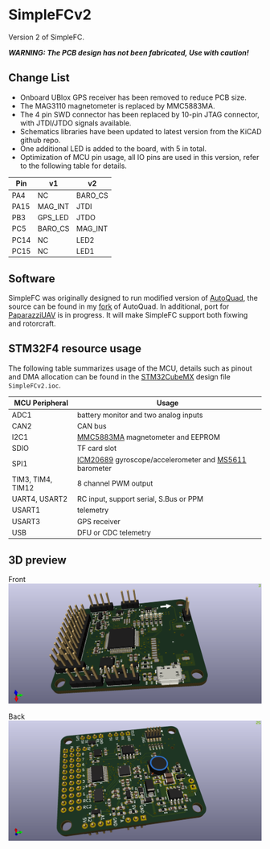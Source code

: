 # SimpleFCv2
Version 2 of SimpleFC.

***WARNING: The PCB design has not been fabricated, Use with caution!***

## Change List

- Onboard UBlox GPS receiver has been removed to reduce PCB size.
- The MAG3110 magnetometer is replaced by MMC5883MA.
- The 4 pin SWD connector has been replaced by 10-pin JTAG connector, with JTDI/JTDO signals available.
- Schematics libraries have been updated to latest version from the KiCAD github repo.
- One additional LED is added to the board, with 5 in total.
- Optimization of MCU pin usage, all IO pins are used in this version, refer to the following table for details.

| Pin | v1 | v2 |
|-----|----|----|
| PA4 | NC | BARO_CS |
| PA15 | MAG_INT | JTDI |
| PB3 | GPS_LED | JTDO |
| PC5 | BARO_CS | MAG_INT |
| PC14 | NC | LED2 |
| PC15 | NC | LED1 |

## Software
SimpleFC was originally designed to run modified version of [AutoQuad](http://autoquad.org/), the source can be found in my [fork](https://github.com/wangyeee/aq_flight_control) of AutoQuad. In additional, port for [PaparazziUAV](http://wiki.paparazziuav.org/wiki/Main_Page) is in progress. It will make SimpleFC support both fixwing and rotorcraft.

## STM32F4 resource usage
The following table summarizes usage of the MCU, details such as pinout and DMA allocation can be found in the [STM32CubeMX](https://www.st.com/en/development-tools/stm32cubemx.html) design file `SimpleFCv2.ioc`.

| MCU Peripheral | Usage |
|----|----|
| ADC1 | battery monitor and two analog inputs |
|CAN2 | CAN bus |
| I2C1 | [MMC5883MA](https://www.memsic.com/userfiles/files/DataSheets/Magnetic-Sensors-Datasheets/MMC5883MA-RevC.pdf) magnetometer and EEPROM |
| SDIO | TF card slot |
| SPI1 | [ICM20689](http://www.invensense.com/wp-content/uploads/2017/08/ICM-20689-v2.2-002.pdf) gyroscope/accelerometer and [MS5611](https://www.te.com/commerce/DocumentDelivery/DDEController?Action=showdoc&DocId=Data+Sheet%7FMS5611-01BA03%7FB3%7Fpdf%7FEnglish%7FENG_DS_MS5611-01BA03_B3.pdf%7FCAT-BLPS0036) barometer |
| TIM3, TIM4, TIM12 | 8 channel PWM output |
| UART4, USART2 | RC input, support serial, S.Bus or PPM |
| USART1 | telemetry |
| USART3 | GPS receiver |
| USB | DFU or CDC telemetry |

## 3D preview

Front
![](3D/front.png)

Back
![](3D/back.png)
